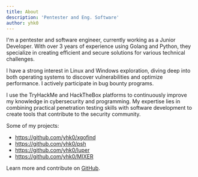 ```yaml
---
title: About
description: 'Pentester and Eng. Software'
author: yhk0
---
```


I'm a pentester and software engineer, currently working as a Junior Developer. With over 3 years of experience using Golang and Python, they specialize in creating efficient and secure solutions for various technical challenges.

I have a strong interest in Linux and Windows exploration, diving deep into both operating systems to discover vulnerabilities and optimize performance. I actively participate in bug bounty programs.

I use the TryHackMe and HackTheBox platforms to continuously improve my knowledge in cybersecurity and programming. My expertise lies in combining practical penetration testing skills with software development to create tools that contribute to the security community.

Some of my projects:

* https://github.com/yhk0/xgofind
* https://github.com/yhk0/psh
* https://github.com/yhk0/luper
* https://github.com/yhk0/MIXER

Learn more and contribute on [GitHub](https://github.com/yhk0).

